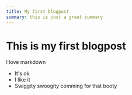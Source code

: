 ```yaml
---
title: My first blogpost
summary: this is just a great summary
---
```


# This is my first blogpost

I love markdown

- It's ok
- I like it
- Swiggity swoogity comming for that booty

